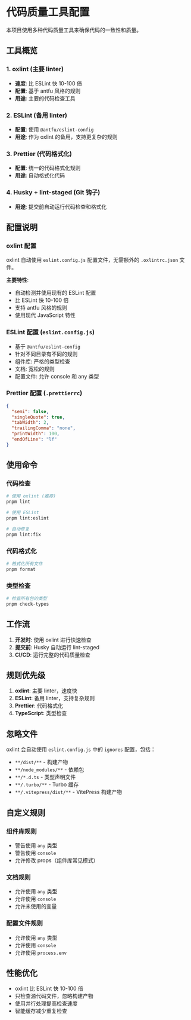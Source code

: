 # 代码质量工具配置

本项目使用多种代码质量工具来确保代码的一致性和质量。

## 工具概览

### 1. oxlint (主要 linter)

- **速度**: 比 ESLint 快 10-100 倍
- **配置**: 基于 antfu 风格的规则
- **用途**: 主要的代码检查工具

### 2. ESLint (备用 linter)

- **配置**: 使用 `@antfu/eslint-config`
- **用途**: 作为 oxlint 的备用，支持更复杂的规则

### 3. Prettier (代码格式化)

- **配置**: 统一的代码格式化规则
- **用途**: 自动格式化代码

### 4. Husky + lint-staged (Git 钩子)

- **用途**: 提交前自动运行代码检查和格式化

## 配置说明

### oxlint 配置

oxlint 自动使用 `eslint.config.js` 配置文件，无需额外的 `.oxlintrc.json` 文件。

**主要特性**:

- 自动检测并使用现有的 ESLint 配置
- 比 ESLint 快 10-100 倍
- 支持 antfu 风格的规则
- 使用现代 JavaScript 特性

### ESLint 配置 (`eslint.config.js`)

- 基于 `@antfu/eslint-config`
- 针对不同目录有不同的规则
- 组件库: 严格的类型检查
- 文档: 宽松的规则
- 配置文件: 允许 console 和 any 类型

### Prettier 配置 (`.prettierrc`)

```json
{
  "semi": false,
  "singleQuote": true,
  "tabWidth": 2,
  "trailingComma": "none",
  "printWidth": 100,
  "endOfLine": "lf"
}
```

## 使用命令

### 代码检查

```bash
# 使用 oxlint (推荐)
pnpm lint

# 使用 ESLint
pnpm lint:eslint

# 自动修复
pnpm lint:fix
```

### 代码格式化

```bash
# 格式化所有文件
pnpm format
```

### 类型检查

```bash
# 检查所有包的类型
pnpm check-types
```

## 工作流

1. **开发时**: 使用 oxlint 进行快速检查
2. **提交前**: Husky 自动运行 lint-staged
3. **CI/CD**: 运行完整的代码质量检查

## 规则优先级

1. **oxlint**: 主要 linter，速度快
2. **ESLint**: 备用 linter，支持复杂规则
3. **Prettier**: 代码格式化
4. **TypeScript**: 类型检查

## 忽略文件

oxlint 会自动使用 `eslint.config.js` 中的 `ignores` 配置，包括：

- `**/dist/**` - 构建产物
- `**/node_modules/**` - 依赖包
- `**/*.d.ts` - 类型声明文件
- `**/.turbo/**` - Turbo 缓存
- `**/.vitepress/dist/**` - VitePress 构建产物

## 自定义规则

### 组件库规则

- 警告使用 `any` 类型
- 警告使用 `console`
- 允许修改 props（组件库常见模式）

### 文档规则

- 允许使用 `any` 类型
- 允许使用 `console`
- 允许未使用的变量

### 配置文件规则

- 允许使用 `any` 类型
- 允许使用 `console`
- 允许使用 `process.env`

## 性能优化

- oxlint 比 ESLint 快 10-100 倍
- 只检查源代码文件，忽略构建产物
- 使用并行处理提高检查速度
- 智能缓存减少重复检查
